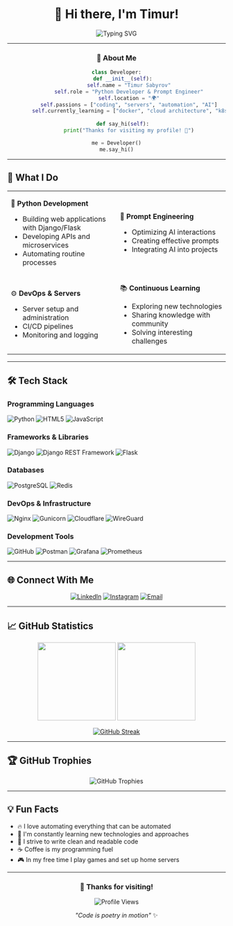 <div align="center">

# 👋 Hi there, I'm Timur!

<img src="https://readme-typing-svg.herokuapp.com?font=JetBrains+Mono&weight=500&size=24&pause=1000&color=00D9FF&center=true&vCenter=true&width=435&lines=Python+Developer;Prompt+Engineer;Server+Enthusiast;Problem+Solver" alt="Typing SVG" />

---

### 🚀 About Me

```python
class Developer:
    def __init__(self):
        self.name = "Timur Sabyrov"
        self.role = "Python Developer & Prompt Engineer"
        self.location = "🌍"
        self.passions = ["coding", "servers", "automation", "AI"]
        self.currently_learning = ["docker", "cloud architecture", "k8s"]
    
    def say_hi(self):
        print("Thanks for visiting my profile! 🎉")

me = Developer()
me.say_hi()
```

</div>

---

## 🌟 What I Do

<table>
<tr>
<td width="50%">

🐍 **Python Development**
- Building web applications with Django/Flask
- Developing APIs and microservices
- Automating routine processes

</td>
<td width="50%">

🤖 **Prompt Engineering**
- Optimizing AI interactions
- Creating effective prompts
- Integrating AI into projects

</td>
</tr>
<tr>
<td width="50%">

⚙️ **DevOps & Servers**
- Server setup and administration
- CI/CD pipelines
- Monitoring and logging

</td>
<td width="50%">

📚 **Continuous Learning**
- Exploring new technologies
- Sharing knowledge with community
- Solving interesting challenges

</td>
</tr>
</table>

---

## 🛠️ Tech Stack

### **Programming Languages**
![Python](https://img.shields.io/badge/Python-3776AB?style=for-the-badge&logo=python&logoColor=white)
![HTML5](https://img.shields.io/badge/HTML5-E34F26?style=for-the-badge&logo=html5&logoColor=white)
![JavaScript](https://img.shields.io/badge/JavaScript-F7DF1E?style=for-the-badge&logo=javascript&logoColor=black)

### **Frameworks & Libraries**
![Django](https://img.shields.io/badge/Django-092E20?style=for-the-badge&logo=django&logoColor=white)
![Django REST Framework](https://img.shields.io/badge/DRF-ff1709?style=for-the-badge&logo=django&logoColor=white)
![Flask](https://img.shields.io/badge/Flask-000000?style=for-the-badge&logo=flask&logoColor=white)

### **Databases**
![PostgreSQL](https://img.shields.io/badge/PostgreSQL-316192?style=for-the-badge&logo=postgresql&logoColor=white)
![Redis](https://img.shields.io/badge/Redis-DC382D?style=for-the-badge&logo=redis&logoColor=white)

### **DevOps & Infrastructure**
![Nginx](https://img.shields.io/badge/Nginx-009639?style=for-the-badge&logo=nginx&logoColor=white)
![Gunicorn](https://img.shields.io/badge/Gunicorn-499848?style=for-the-badge&logo=gunicorn&logoColor=white)
![Cloudflare](https://img.shields.io/badge/Cloudflare-F38020?style=for-the-badge&logo=Cloudflare&logoColor=white)
![WireGuard](https://img.shields.io/badge/WireGuard-88171A?style=for-the-badge&logo=wireguard&logoColor=white)

### **Development Tools**
![GitHub](https://img.shields.io/badge/GitHub-100000?style=for-the-badge&logo=github&logoColor=white)
![Postman](https://img.shields.io/badge/Postman-FF6C37?style=for-the-badge&logo=postman&logoColor=white)
![Grafana](https://img.shields.io/badge/Grafana-F46800?style=for-the-badge&logo=grafana&logoColor=white)
![Prometheus](https://img.shields.io/badge/Prometheus-E6522C?style=for-the-badge&logo=Prometheus&logoColor=white)

---

## 🌐 Connect With Me

<div align="center">

[![LinkedIn](https://img.shields.io/badge/LinkedIn-0077B5?style=for-the-badge&logo=linkedin&logoColor=white)](https://linkedin.com/in/tsabyrovvv)
[![Instagram](https://img.shields.io/badge/Instagram-E4405F?style=for-the-badge&logo=instagram&logoColor=white)](https://instagram.com/tsabyrovvv)
[![Email](https://img.shields.io/badge/Email-D14836?style=for-the-badge&logo=gmail&logoColor=white)](mailto:timur@sabyrov.dev)

</div>

---

## 📈 GitHub Statistics

<div align="center">

<img height="180em" src="https://github-readme-stats.vercel.app/api?username=tsabyrovvv&show_icons=true&theme=tokyonight&include_all_commits=true&count_private=true"/>
<img height="180em" src="https://github-readme-stats.vercel.app/api/top-langs/?username=tsabyrovvv&layout=compact&langs_count=8&theme=tokyonight"/>

</div>

<div align="center">
  
[![GitHub Streak](https://nirzak-streak-stats.vercel.app/?user=tsabyrovvv&theme=tokyonight)](https://git.io/streak-stats)

</div>

---

## 🏆 GitHub Trophies

<div align="center">

![GitHub Trophies](https://github-profile-trophy.vercel.app/?username=tsabyrovvv&theme=tokyonight&no-frame=true&row=1&column=7)

</div>

---

## 💡 Fun Facts

- 🔥 I love automating everything that can be automated
- 🌱 I'm constantly learning new technologies and approaches
- 🎯 I strive to write clean and readable code
- ☕ Coffee is my programming fuel
- 🎮 In my free time I play games and set up home servers

---

<div align="center">

### 🎉 Thanks for visiting!

![Profile Views](https://komarev.com/ghpvc/?username=tsabyrovvv&color=blueviolet&style=for-the-badge)

*"Code is poetry in motion"* ✨

</div>
